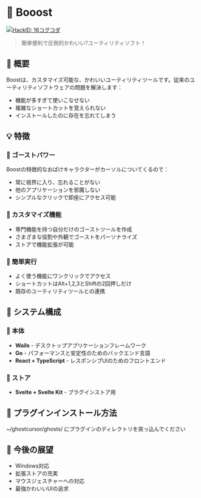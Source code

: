 # 👻 Booost

[![HackID: 16コグコダ](https://img.shields.io/badge/HackID-16%E3%82%B3%E3%82%B0%E3%82%B3%E3%83%80-brightgreen)](https://github.com/yourusername/boost)

> 簡単便利で圧倒的かわいい?ユーティリティソフト！

## 🌟 概要

Boostは、カスタマイズ可能な、かわいいユーティリティツールです。従来のユーティリティソフトウェアの問題を解決します：
- 機能が多すぎて使いこなせない
- 複雑なショートカットを覚えられない
- インストールしたのに存在を忘れてしまう

## 💡 特徴

### 🔹 ゴーストパワー
Boostの特徴的なおばけキャラクターがカーソルについてくるので：
- 常に視界に入り、忘れることがない
- 他のアプリケーションを邪魔しない
- シンプルなクリックで即座にアクセス可能

### 🔹 カスタマイズ機能
- 専門機能を持つ自分だけのゴーストツールを作成
- さまざまな役割や外観でゴーストをパーソナライズ
- ストアで機能拡張が可能

### 🔹 簡単実行
- よく使う機能にワンクリックでアクセス
- ショートカットはAlt+1,2,3とShiftの2回押しだけ
- 既存のユーティリティツールとの連携

## 🔧 システム構成

### 📱 本体
- **Wails** - デスクトップアプリケーションフレームワーク
- **Go** - パフォーマンスと安定性のためのバックエンド言語
- **React + TypeScript** - レスポンシブUIのためのフロントエンド

### 🛒 ストア
- **Svelte + Svelte Kit** - プラグインストア用

## 🚀 プラグインインストール方法

~/ghostcursor/ghosts/ にプラグインのディレクトリを突っ込んでください

## 🔮 今後の展望

- Windows対応
- 拡張ストアの充実
- マウスジェスチャーへの対応
- 最強かわいいUIの追求
